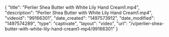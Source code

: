 {
    "title": "Perlier Shea Butter with White Lily Hand Cream1.mp4",
    "description": "Perlier Shea Butter with White Lily Hand Cream1.mp4",
    "videoid": "99166301",
    "date_created": "1497573912",
    "date_modified": "1497574289",
    "type": "captivate",
    "layout": "video",
    "url": "\/v\/perlier-shea-butter-with-white-lily-hand-cream1-mp4\/99166301"
}